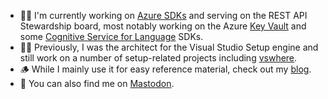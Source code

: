 * 👨‍💻 I'm currently working on [Azure SDKs](https://learn.microsoft.com/dotnet/azure/) and serving on the REST API Stewardship board, most notably working on the Azure [Key Vault](https://learn.microsoft.com/dotnet/api/overview/azure/key-vault?view=azure-dotnet) and some [Cognitive Service for Language](https://learn.microsoft.com/azure/cognitive-services/language-service/concepts/developer-guide) SDKs.
* 👨‍💻 Previously, I was the architect for the Visual Studio Setup engine and still work on a number of setup-related projects including [vswhere](https://github.com/microsoft/vswhere).
* 🪵 While I mainly use it for easy reference material, check out my [blog](https://heaths.dev).
* 🐘 You can also find me on <a rel="me" href="https://fosstodon.org/@heaths">Mastodon</a>.
